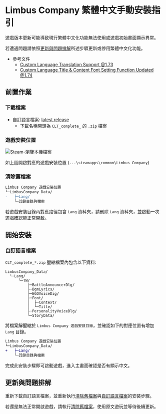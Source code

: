 
# Limbus Company 繁體中文手動安裝指引

遊戲版本更新可能導致現行繁體中文化功能無法使用或遊戲初始畫面顯示異常。

若遭遇問題請依照[更新與問題排解](#更新與問題排解)所述步驟更新或停用繁體中文化功能。

- 參考文件
  - [Custom Language Translation Support @1.73](https://store.steampowered.com/news/app/1973530/view/533220039674824263)
  - [Custom Language Title & Content Font Setting Function Updated @1.74](https://store.steampowered.com/news/app/1973530/view/533221941907030183)

## 前置作業

### 下載檔案

- 自訂語言檔案: [latest release](https://github.com/user-unknown-0711/ParatranzUploader/releases/latest)
  - 下載名稱開頭為 `CLT_complete_` 的 `.zip` 檔案

### 遊戲安裝位置

![Steam-瀏覽本機檔案](https://hackmd.io/_uploads/rJqC-Csn1l.png)

如上圖開啟對應的遊戲安裝位置 (`...\steamapps\common\Limbus Company`)

### 清除舊檔案

```diff
Limbus Company 遊戲安裝位置
└─LimbusCompany_Data/
-   ├─Lang/
    └─其餘目錄與檔案
```

若遊戲安裝目錄內對應路徑包含 `Lang` 資料夾，請刪除 `Lang` 資料夾，並啟動一次遊戲確認能正常開啟。

## 開始安裝

### 自訂語言檔案

`CLT_complete_*.zip` 壓縮檔案內包含以下資料:

```text
LimbusCompany_Data/
  └─Lang/
      └─TW/
          ├─BattleAnnouncerDlg/
          ├─BgmLyrics/
          ├─EGOVoiceDig/
          ├─Font/
          │  ├─Context/
          │  └─Title/
          ├─PersonalityVoiceDlg/
          └─StoryData/
```

將檔案解壓縮於 `Limbus Company 遊戲安裝目錄`，並確認如下的對應位置有增加 `Lang` 目錄。

```diff
Limbus Company 遊戲安裝位置
└─LimbusCompany_Data/
+   ├─Lang/
    └─其餘目錄與檔案
```

完成此安裝步驟即可啟動遊戲，進入主畫面確認是否有顯示中文。

## 更新與問題排解

重新下載自訂語言檔案，並重新執行[清除舊檔案](#清除舊檔案)與[自訂語言檔案](#自訂語言檔案)的安裝步驟。

若還是無法正常開啟遊戲，請執行[清除舊檔案](#清除舊檔案)，使用原文遊玩並等待後續更新。
